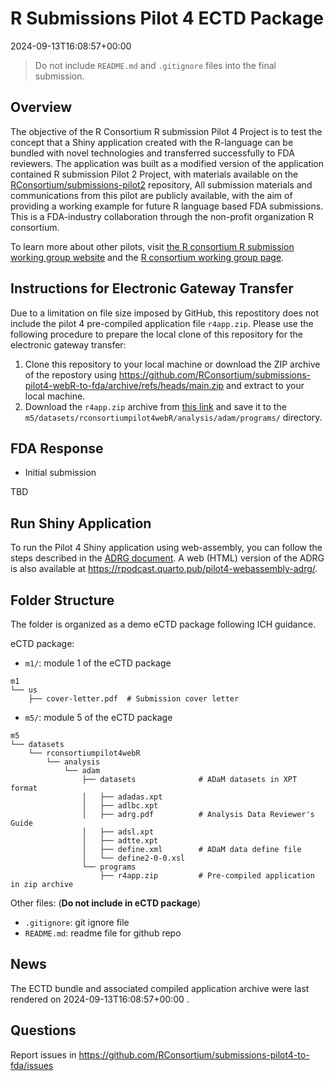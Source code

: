 # R Submissions Pilot 4 ECTD Package

2024-09-13T16:08:57+00:00

> Do not include `README.md` and `.gitignore` files into the final
> submission.

## Overview

The objective of the R Consortium R submission Pilot 4 Project is to
test the concept that a Shiny application created with the R-language
can be bundled with novel technologies and transferred successfully to
FDA reviewers. The application was built as a modified version of the
application contained R submission Pilot 2 Project, with materials
available on the
[RConsortium/submissions-pilot2](https://github.com/RConsortium/submissions-pilot2)
repository, All submission materials and communications from this pilot
are publicly available, with the aim of providing a working example for
future R language based FDA submissions. This is a FDA-industry
collaboration through the non-profit organization R consortium.

To learn more about other pilots, visit [the R consortium R submission
working group website](https://rconsortium.github.io/submissions-wg/)
and the [R consortium working group
page](https://www.r-consortium.org/projects/isc-working-groups).

## Instructions for Electronic Gateway Transfer

Due to a limitation on file size imposed by GitHub, this repostitory
does not include the pilot 4 pre-compiled application file `r4app.zip`.
Please use the following procedure to prepare the local clone of this
repository for the electronic gateway transfer:

1.  Clone this repository to your local machine or download the ZIP
    archive of the repostory using
    <https://github.com/RConsortium/submissions-pilot4-webR-to-fda/archive/refs/heads/main.zip>
    and extract to your local machine.
2.  Download the `r4app.zip` archive from [this
    link](https://rsubmission-draft.us-east-1.linodeobjects.com/r4app.zip)
    and save it to the
    `m5/datasets/rconsortiumpilot4webR/analysis/adam/programs/`
    directory.

## FDA Response

- Initial submission

TBD

## Run Shiny Application

To run the Pilot 4 Shiny application using web-assembly, you can follow
the steps described in the [ADRG
document](https://rsubmission-draft.us-east-1.linodeobjects.com/adrg-quarto-pdf.pdf).
A web (HTML) version of the ADRG is also available at
<https://rpodcast.quarto.pub/pilot4-webassembly-adrg/>.

## Folder Structure

The folder is organized as a demo eCTD package following ICH guidance.

eCTD package:

- `m1/`: module 1 of the eCTD package

<!-- -->

    m1
    └── us
        ├── cover-letter.pdf  # Submission cover letter

- `m5/`: module 5 of the eCTD package

<!-- -->

    m5
    └── datasets
        └── rconsortiumpilot4webR
            └── analysis
                └── adam
                    ├── datasets              # ADaM datasets in XPT format
                    │   ├── adadas.xpt
                    │   ├── adlbc.xpt
                    │   ├── adrg.pdf          # Analysis Data Reviewer's Guide
                    │   ├── adsl.xpt
                    │   ├── adtte.xpt
                    │   ├── define.xml        # ADaM data define file
                    │   └── define2-0-0.xsl
                    └── programs
                        ├── r4app.zip         # Pre-compiled application in zip archive

Other files: (**Do not include in eCTD package**)

- `.gitignore`: git ignore file
- `README.md`: readme file for github repo

## News

The ECTD bundle and associated compiled application archive were last
rendered on 2024-09-13T16:08:57+00:00 .

## Questions

Report issues in
<https://github.com/RConsortium/submissions-pilot4-to-fda/issues>

